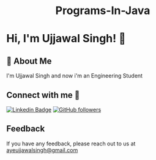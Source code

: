 # <p align="center"> Programs-In-Java </p>
# Hi, I'm Ujjawal Singh! 👋

## 🚀 About Me
I'm Ujjawal Singh and now i'm an Engineering Student 

## Connect with me 🤝
[![Linkedin Badge](https://img.shields.io/badge/-AyeUjjawalSingh-blue?style=flat-square&logo=Linkedin&logoColor=white&link=https://www.linkedin.com/in/ayeujjawalsingh/)](https://www.linkedin.com/in/ayeujjawalsingh/) [![GitHub followers](https://img.shields.io/github/followers/AyeUjjawalSingh?style=social)](https://www.github.com/ayeujjawalsingh) 

## Feedback

If you have any feedback, please reach out to us at ayeujjawalsingh@gmail.com

